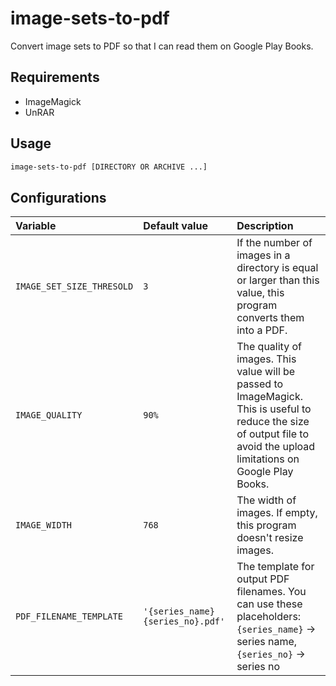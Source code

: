 # image-sets-to-pdf

Convert image sets to PDF so that I can read them on Google Play Books.

## Requirements

- ImageMagick
- UnRAR

## Usage

``` sh
image-sets-to-pdf [DIRECTORY OR ARCHIVE ...]
```

## Configurations

| Variable                  | Default value                     | Description                                                                                                                                                             |
|:--------------------------|:----------------------------------|:------------------------------------------------------------------------------------------------------------------------------------------------------------------------|
| `IMAGE_SET_SIZE_THRESOLD` | `3`                               | If the number of images in a directory is equal or larger than this value, this program converts them into a PDF.                                                       |
| `IMAGE_QUALITY`           | `90%`                             | The quality of images. This value will be passed to ImageMagick. This is useful to reduce the size of output file to avoid the upload limitations on Google Play Books. |
| `IMAGE_WIDTH`             | `768`                             | The width of images. If empty, this program doesn't resize images.                                                                                                      |
| `PDF_FILENAME_TEMPLATE`   | `'{series_name} {series_no}.pdf'` | The template for output PDF filenames. You can use these placeholders: `{series_name}` -> series name, `{series_no}` -> series no                                       |
